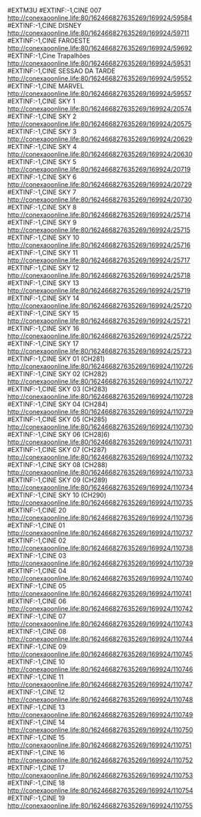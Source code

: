
#EXTM3U #EXTINF:-1,CINE 007
http://conexaoonline.life:80/162466827635269/169924/59584
#EXTINF:-1,CINE DISNEY
http://conexaoonline.life:80/162466827635269/169924/59711
#EXTINF:-1,CINE FAROESTE
http://conexaoonline.life:80/162466827635269/169924/59692
#EXTINF:-1,Cine Trapalhões
http://conexaoonline.life:80/162466827635269/169924/59531
#EXTINF:-1,CINE SESSAO DA TARDE
http://conexaoonline.life:80/162466827635269/169924/59552
#EXTINF:-1,CINE MARVEL
http://conexaoonline.life:80/162466827635269/169924/59557
#EXTINF:-1,CINE SKY 1
http://conexaoonline.life:80/162466827635269/169924/20574
#EXTINF:-1,CINE SKY 2
http://conexaoonline.life:80/162466827635269/169924/20575
#EXTINF:-1,CINE SKY 3
http://conexaoonline.life:80/162466827635269/169924/20629
#EXTINF:-1,CINE SKY 4
http://conexaoonline.life:80/162466827635269/169924/20630
#EXTINF:-1,CINE SKY 5 
http://conexaoonline.life:80/162466827635269/169924/20719
#EXTINF:-1,CINE SKY 6
http://conexaoonline.life:80/162466827635269/169924/20729
#EXTINF:-1,CINE SKY 7
http://conexaoonline.life:80/162466827635269/169924/20730
#EXTINF:-1,CINE SKY 8
http://conexaoonline.life:80/162466827635269/169924/25714
#EXTINF:-1,CINE SKY 9
http://conexaoonline.life:80/162466827635269/169924/25715
#EXTINF:-1,CINE SKY 10
http://conexaoonline.life:80/162466827635269/169924/25716
#EXTINF:-1,CINE SKY 11
http://conexaoonline.life:80/162466827635269/169924/25717
#EXTINF:-1,CINE SKY 12
http://conexaoonline.life:80/162466827635269/169924/25718
#EXTINF:-1,CINE SKY 13
http://conexaoonline.life:80/162466827635269/169924/25719
#EXTINF:-1,CINE SKY 14 
http://conexaoonline.life:80/162466827635269/169924/25720
#EXTINF:-1,CINE SKY 15
http://conexaoonline.life:80/162466827635269/169924/25721
#EXTINF:-1,CINE SKY 16
http://conexaoonline.life:80/162466827635269/169924/25722
#EXTINF:-1,CINE SKY 17
http://conexaoonline.life:80/162466827635269/169924/25723
#EXTINF:-1,CINE SKY 01 (CH281)
http://conexaoonline.life:80/162466827635269/169924/110726
#EXTINF:-1,CINE SKY 02 (CH282)
http://conexaoonline.life:80/162466827635269/169924/110727
#EXTINF:-1,CINE SKY 03 (CH283)
http://conexaoonline.life:80/162466827635269/169924/110728
#EXTINF:-1,CINE SKY 04 (CH284)
http://conexaoonline.life:80/162466827635269/169924/110729
#EXTINF:-1,CINE SKY 05 (CH285)
http://conexaoonline.life:80/162466827635269/169924/110730
#EXTINF:-1,CINE SKY 06 (CH28]6)
http://conexaoonline.life:80/162466827635269/169924/110731
#EXTINF:-1,CINE SKY 07 (CH287)
http://conexaoonline.life:80/162466827635269/169924/110732
#EXTINF:-1,CINE SKY 08 (CH288)
http://conexaoonline.life:80/162466827635269/169924/110733
#EXTINF:-1,CINE SKY 09 (CH289)
http://conexaoonline.life:80/162466827635269/169924/110734
#EXTINF:-1,CINE SKY 10 (CH290)
http://conexaoonline.life:80/162466827635269/169924/110735
#EXTINF:-1,CINE 20
http://conexaoonline.life:80/162466827635269/169924/110736
#EXTINF:-1,CINE 01
http://conexaoonline.life:80/162466827635269/169924/110737
#EXTINF:-1,CINE 02
http://conexaoonline.life:80/162466827635269/169924/110738
#EXTINF:-1,CINE 03
http://conexaoonline.life:80/162466827635269/169924/110739
#EXTINF:-1,CINE 04
http://conexaoonline.life:80/162466827635269/169924/110740
#EXTINF:-1,CINE 05
http://conexaoonline.life:80/162466827635269/169924/110741
#EXTINF:-1,CINE 06
http://conexaoonline.life:80/162466827635269/169924/110742
#EXTINF:-1,CINE 07
http://conexaoonline.life:80/162466827635269/169924/110743
#EXTINF:-1,CINE 08
http://conexaoonline.life:80/162466827635269/169924/110744
#EXTINF:-1,CINE 09
http://conexaoonline.life:80/162466827635269/169924/110745
#EXTINF:-1,CINE 10
http://conexaoonline.life:80/162466827635269/169924/110746
#EXTINF:-1,CINE 11
http://conexaoonline.life:80/162466827635269/169924/110747
#EXTINF:-1,CINE 12
http://conexaoonline.life:80/162466827635269/169924/110748
#EXTINF:-1,CINE 13
http://conexaoonline.life:80/162466827635269/169924/110749
#EXTINF:-1,CINE 14
http://conexaoonline.life:80/162466827635269/169924/110750
#EXTINF:-1,CINE 15
http://conexaoonline.life:80/162466827635269/169924/110751
#EXTINF:-1,CINE 16
http://conexaoonline.life:80/162466827635269/169924/110752
#EXTINF:-1,CINE 17
http://conexaoonline.life:80/162466827635269/169924/110753
#EXTINF:-1,CINE 18
http://conexaoonline.life:80/162466827635269/169924/110754
#EXTINF:-1,CINE 19
http://conexaoonline.life:80/162466827635269/169924/110755
